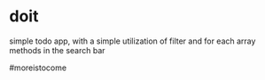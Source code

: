 # doit
simple todo app, with a  simple utilization  of filter and for each array methods in the search bar

#moreistocome
